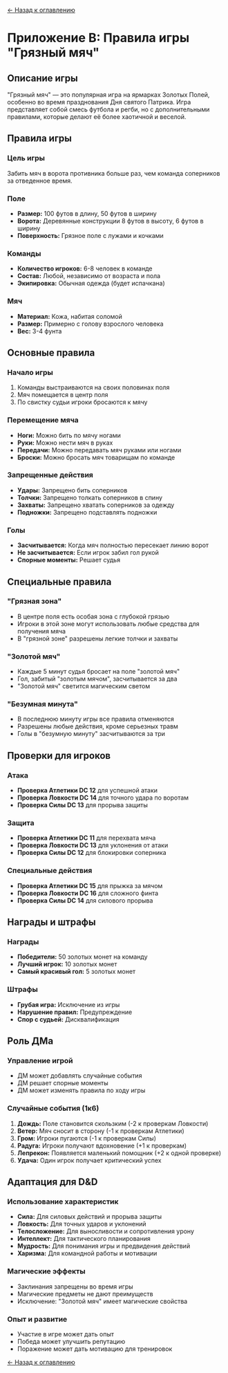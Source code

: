 [← Назад к оглавлению](README.md)

# Приложение В: Правила игры "Грязный мяч"

## Описание игры

"Грязный мяч" — это популярная игра на ярмарках Золотых Полей, особенно во время празднования Дня святого Патрика. Игра представляет собой смесь футбола и регби, но с дополнительными правилами, которые делают её более хаотичной и веселой.

## Правила игры

### Цель игры
Забить мяч в ворота противника больше раз, чем команда соперников за отведенное время.

### Поле
- **Размер:** 100 футов в длину, 50 футов в ширину
- **Ворота:** Деревянные конструкции 8 футов в высоту, 6 футов в ширину
- **Поверхность:** Грязное поле с лужами и кочками

### Команды
- **Количество игроков:** 6-8 человек в команде
- **Состав:** Любой, независимо от возраста и пола
- **Экипировка:** Обычная одежда (будет испачкана)

### Мяч
- **Материал:** Кожа, набитая соломой
- **Размер:** Примерно с голову взрослого человека
- **Вес:** 3-4 фунта

## Основные правила

### Начало игры
1. Команды выстраиваются на своих половинах поля
2. Мяч помещается в центр поля
3. По свистку судьи игроки бросаются к мячу

### Перемещение мяча
- **Ноги:** Можно бить по мячу ногами
- **Руки:** Можно нести мяч в руках
- **Передачи:** Можно передавать мяч руками или ногами
- **Броски:** Можно бросать мяч товарищам по команде

### Запрещенные действия
- **Удары:** Запрещено бить соперников
- **Толчки:** Запрещено толкать соперников в спину
- **Захваты:** Запрещено хватать соперников за одежду
- **Подножки:** Запрещено подставлять подножки

### Голы
- **Засчитывается:** Когда мяч полностью пересекает линию ворот
- **Не засчитывается:** Если игрок забил гол рукой
- **Спорные моменты:** Решает судья

## Специальные правила

### "Грязная зона"
- В центре поля есть особая зона с глубокой грязью
- Игроки в этой зоне могут использовать любые средства для получения мяча
- В "грязной зоне" разрешены легкие толчки и захваты

### "Золотой мяч"
- Каждые 5 минут судья бросает на поле "золотой мяч"
- Гол, забитый "золотым мячом", засчитывается за два
- "Золотой мяч" светится магическим светом

### "Безумная минута"
- В последнюю минуту игры все правила отменяются
- Разрешены любые действия, кроме серьезных травм
- Голы в "безумную минуту" засчитываются за три

## Проверки для игроков

### Атака
- **Проверка Атлетики DC 12** для успешной атаки
- **Проверка Ловкости DC 14** для точного удара по воротам
- **Проверка Силы DC 13** для прорыва защиты

### Защита
- **Проверка Атлетики DC 11** для перехвата мяча
- **Проверка Ловкости DC 13** для уклонения от атаки
- **Проверка Силы DC 12** для блокировки соперника

### Специальные действия
- **Проверка Атлетики DC 15** для прыжка за мячом
- **Проверка Ловкости DC 16** для сложного финта
- **Проверка Силы DC 14** для силового прорыва

## Награды и штрафы

### Награды
- **Победители:** 50 золотых монет на команду
- **Лучший игрок:** 10 золотых монет
- **Самый красивый гол:** 5 золотых монет

### Штрафы
- **Грубая игра:** Исключение из игры
- **Нарушение правил:** Предупреждение
- **Спор с судьей:** Дисквалификация

## Роль ДМа

### Управление игрой
- ДМ может добавлять случайные события
- ДМ решает спорные моменты
- ДМ может изменять правила по ходу игры

### Случайные события (1к6)
1. **Дождь:** Поле становится скользким (-2 к проверкам Ловкости)
2. **Ветер:** Мяч сносит в сторону (-1 к проверкам Атлетики)
3. **Гром:** Игроки пугаются (-1 к проверкам Силы)
4. **Радуга:** Игроки получают вдохновение (+1 к проверкам)
5. **Лепрекон:** Появляется маленький помощник (+2 к одной проверке)
6. **Удача:** Один игрок получает критический успех

## Адаптация для D&D

### Использование характеристик
- **Сила:** Для силовых действий и прорыва защиты
- **Ловкость:** Для точных ударов и уклонений
- **Телосложение:** Для выносливости и сопротивления урону
- **Интеллект:** Для тактического планирования
- **Мудрость:** Для понимания игры и предвидения действий
- **Харизма:** Для командной работы и мотивации

### Магические эффекты
- Заклинания запрещены во время игры
- Магические предметы не дают преимуществ
- Исключение: "Золотой мяч" имеет магические свойства

### Опыт и развитие
- Участие в игре может дать опыт
- Победа может улучшить репутацию
- Поражение может дать мотивацию для тренировок

[← Назад к оглавлению](README.md)